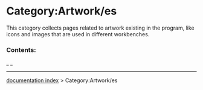 # Category:Artwork/es
This category collects pages related to artwork existing in the program, like icons and images that are used in different workbenches.

### Contents:

_ _

---
[documentation index](../README.md) > Category:Artwork/es
